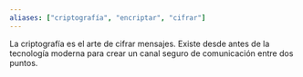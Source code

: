 ```yaml
---
aliases: ["criptografía", "encriptar", "cifrar"]
---
```

La criptografía es el arte de cifrar mensajes. Existe desde antes de la tecnología moderna para crear un canal seguro de comunicación entre dos puntos. 
